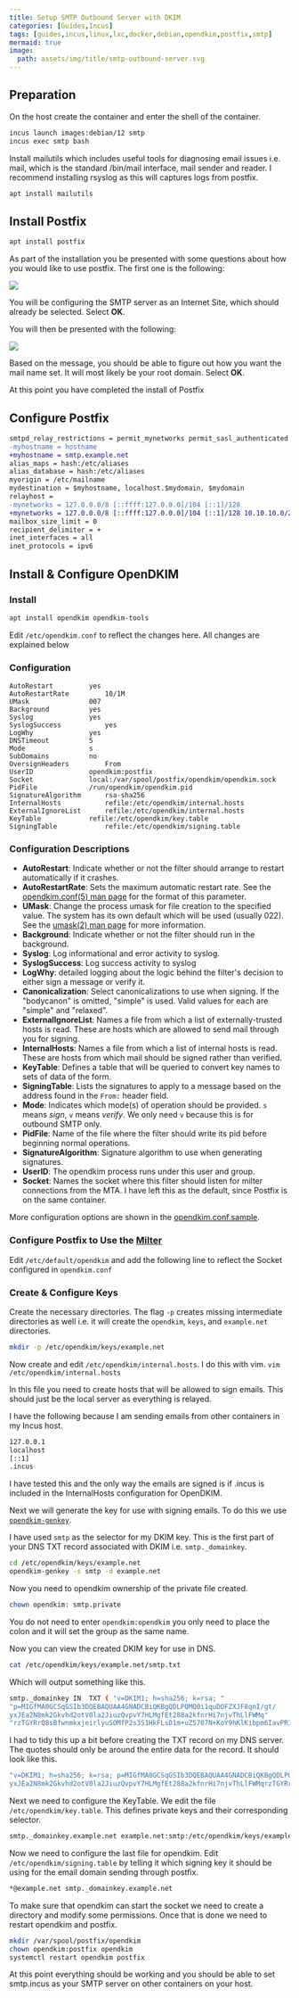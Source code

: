 ```yaml
---
title: Setup SMTP Outbound Server with DKIM
categories: [Guides,Incus]
tags: [guides,incus,linux,lxc,docker,debian,opendkim,postfix,smtp]
mermaid: true
image:
  path: assets/img/title/smtp-outbound-server.svg
---
```

## Preparation
On the host create the container and enter the shell of the container.

```bash
incus launch images:debian/12 smtp
incus exec smtp bash
```

Install mailutils which includes useful tools for diagnosing email issues i.e. mail, which is the standard /bin/mail interface, mail sender and reader. I recommend installing rsyslog as this will captures logs from postfix.

```bash
apt install mailutils
```

## Install Postfix
```bash
apt install postfix
```

As part of the installation you be presented with some questions about how you would like to use postfix. The first one is the following:

![](/assets/img/2025-03-27-smtp-outbound-server/mail-configuration.png)

You will be configuring the SMTP server as an Internet Site, which should already be selected.
Select **OK**.

You will then be presented with the following:

![](/assets/img/2025-03-27-smtp-outbound-server/mail-name.png)

Based on the message, you should be able to figure out how you want the mail name set. It will most likely be your root domain.
Select **OK**.

At this point you have completed the install of Postfix

## Configure Postfix
```diff
smtpd_relay_restrictions = permit_mynetworks permit_sasl_authenticated defer_unauth_destination
-myhostname = hostname
+myhostname = smtp.example.net
alias_maps = hash:/etc/aliases
alias_database = hash:/etc/aliases
myorigin = /etc/mailname
mydestination = $myhostname, localhost.$mydomain, $mydomain
relayhost =
-mynetworks = 127.0.0.0/8 [::ffff:127.0.0.0]/104 [::1]/128 
+mynetworks = 127.0.0.0/8 [::ffff:127.0.0.0]/104 [::1]/128 10.10.10.0/24 [2001:db8:b00b:b00b::]/64
mailbox_size_limit = 0
recipient_delimiter = +
inet_interfaces = all
inet_protocols = ipv6
```

## Install & Configure OpenDKIM
### Install

```bash
apt install opendkim opendkim-tools
```

Edit `/etc/opendkim.conf` to reflect the changes here. All changes are explained below

### Configuration

```
AutoRestart			yes
AutoRestartRate			10/1M
UMask				007
Background			yes
Syslog				yes
SyslogSuccess			yes
LogWhy				yes
DNSTimeout			5
Mode				s
SubDomains			no
OversignHeaders			From
UserID				opendkim:postfix
Socket				local:/var/spool/postfix/opendkim/opendkim.sock
PidFile				/run/opendkim/opendkim.pid
SignatureAlgorithm		rsa-sha256
InternalHosts			refile:/etc/opendkim/internal.hosts
ExternalIgnoreList		refile:/etc/opendkim/internal.hosts
KeyTable			refile:/etc/opendkim/key.table
SigningTable			refile:/etc/opendkim/signing.table
```

### Configuration Descriptions
- **AutoRestart**: Indicate whether or not the filter should arrange to restart automatically if it crashes.
- **AutoRestartRate**: Sets the maximum automatic restart rate. See the [opendkim.conf(5) man page](https://linux.die.net/man/5/opendkim.conf) for the format of this parameter.
- **UMask**: Change the process umask for file creation to the specified value. The system has its own default which will be used (usually 022). See the [umask(2) man page](https://linux.die.net/man/2/umask) for more information.
- **Background**: Indicate whether or not the filter should run in the background.
- **Syslog**: Log informational and error activity to syslog.
- **SyslogSuccess**: Log success activity to syslog
-  **LogWhy**: detailed logging about the logic behind the filter's decision to either sign a message or verify it.
- **Canonicalization**: Select canonicalizations to use when signing.  If the "bodycanon" is omitted, "simple" is used.  Valid values for each are "simple" and "relaxed".
- **ExternalIgnoreList**: Names a file from which a list of externally-trusted hosts is read. These are hosts which are allowed to send mail through you for signing.
- **InternalHosts**: Names a file from which a list of internal hosts is read. These are hosts from which mail should be signed rather than verified.
- **KeyTable**: Defines a table that will be queried to convert key names to sets of data of the form.
- **SigningTable**: Lists the signatures to apply to a message based on the address found in the `From:` header field.
- **Mode**: Indicates which mode(s) of operation should be provided. `s` means *sign*, `v` means *verify*. We only need `v` because this is for outbound SMTP only.
- **PidFile**: Name of the file where the filter should write its pid before beginning normal operations.
- **SignatureAlgorithm**: Signature algorithm to use when generating signatures.
- **UserID**: The opendkim process runs under this user and group.
- **Socket**: Names the socket where this filter should listen for milter connections from the MTA. I have left this as the default, since Postfix is on the same container.

More configuration options are shown in the [opendkim.conf.sample](https://raw.githubusercontent.com/cyrusimap/opendkim/refs/heads/master/opendkim/opendkim.conf.sample).

### Configure Postfix to Use the [Milter](https://en.wikipedia.org/wiki/Milter)
Edit `/etc/default/opendkim` and add the following line to reflect the Socket configured in `opendkim.conf`

### Create & Configure Keys
Create the necessary directories. The flag `-p` creates missing intermediate directories as well i.e. it will create the `opendkim`, `keys`, and `example.net` directories.

```bash
mkdir -p /etc/opendkim/keys/example.net
```

Now create and edit `/etc/opendkim/internal.hosts`. I do this with vim. `vim /etc/opendkim/internal.hosts`

In this file you need to create hosts that will be allowed to sign emails. This should just be the local server as everything is relayed.

I have the following because I am sending emails from other containers in my Incus host.

```bash
127.0.0.1
localhost
[::1]
.incus
```

I have tested this and the only way the emails are signed is if .incus is included in the InternalHosts configuration for OpenDKIM.

Next we will generate the key for use with signing emails. To do this we use [`opendkim-genkey`](http://www.opendkim.org/opendkim-genkey.8.html).

I have used 
`smtp` as the selector for my DKIM key. This is the first part of your DNS TXT record associated with DKIM i.e. `smtp._domainkey`.

```bash
cd /etc/opendkim/keys/example.net
opendkim-genkey -s smtp -d example.net
```

Now you need to opendkim ownership of the private file created.

```bash
chown opendkim: smtp.private
```

You do not need to enter `opendkim:opendkim` you only need to place the colon and it will set the group as the same name.

Now you can view the created DKIM key for use in DNS.

```bash
cat /etc/opendkim/keys/example.net/smtp.txt
```

Which will output something like this.

```bash
smtp._domainkey	IN	TXT ( "v=DKIM1; h=sha256; k=rsa; "
"p=MIGfMA0GCSqGSIb3DQEBAQUAA4GNADCBiQKBgQDLPQMQ0i1quDOFZXJF8qnI/gt/
yxJEa2N8mk2Gkvhd2otV0la2JiuzQvpvY7HLMgfEt288a2kfnrHi7njvThLlFWMq"
"rzTGYRrQ8sBfwnmkxjeirlyuSOMfP2s3S1HkFLsD1m+uZ5707N+KoY9hKlKibpm6IavPRIryBPQ2IP/wmQIDAQAB" )  ; ----- DKIM key smtp for example.net
```

I had to tidy this up a bit before creating the TXT record on my DNS server. The quotes should only be around the entire data for the record. It should look like this.

```bash
"v=DKIM1; h=sha256; k=rsa; p=MIGfMA0GCSqGSIb3DQEBAQUAA4GNADCBiQKBgQDLPQMQ0i1quDOFZXJF8qnI/gt/
yxJEa2N8mk2Gkvhd2otV0la2JiuzQvpvY7HLMgfEt288a2kfnrHi7njvThLlFWMqrzTGYRrQ8sBfwnmkxjeirlyuSOMfP2s3S1HkFLsD1m+uZ5707N+KoY9hKlKibpm6IavPRIryBPQ2IP/wmQIDAQAB"
```

Next we need to configure the KeyTable. We edit the file `/etc/opendkim/key.table`. This defines private keys and their corresponding selector.

```bash
smtp._domainkey.example.net example.net:smtp:/etc/opendkim/keys/example.net/smtp.private
```

Now we need to configure the last file for opendkim. Edit `/etc/opendkim/signing.table` by telling it which signing key it should be using for the email domain sending through postfix.

```bash
*@example.net smtp._domainkey.example.net
```

To make sure that opendkim can start the socket we need to create a directory and modify some permissions. Once that is done we need to restart opendkim and postfix.

```bash
mkdir /var/spool/postfix/opendkim
chown opendkim:postfix opendkim
systemctl restart opendkim postfix
```

At this point everything should be working and you should be able to set smtp.incus as your SMTP server on other containers on your host.
